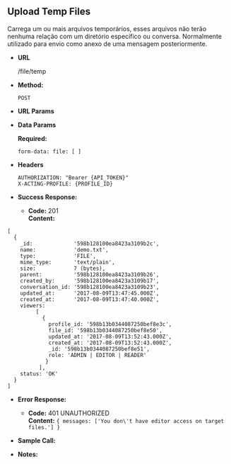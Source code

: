 **Upload Temp Files**
----
Carrega um ou mais arquivos temporários, esses arquivos não terão nenhuma relação com um diretório específico ou conversa. Normalmente utilizado para envio como anexo de uma mensagem posteriormente.

* **URL**
   
   /file/temp

* **Method:**
  
  `POST`
  
* **URL Params**

* **Data Params**

   **Required:**

   `form-data: file: [ ]`

* **Headers**

   ```
   AUTHORIZATION: "Bearer {API_TOKEN}"
   X-ACTING-PROFILE: {PROFILE_ID}
   ```

* **Success Response:** 
  
  * **Code:** 201 <br />
    **Content:** 
```
[ 
  { 
    _id:             '598b128100ea8423a3109b2c',
    name:            'demo.txt',
    type:            'FILE',
    mime_type:       'text/plain',
    size:            7 (bytes),
    parent:          '598b128100ea8423a3109b26',
    created_by:      '598b128100ea8423a3109b17',
    conversation_id: '598b128100ea8423a3109b23',
    updated_at:      '2017-08-09T13:47:45.000Z',
    created_at:      '2017-08-09T13:47:40.000Z',
    viewers: 
         [
           {
             profile_id: '598b13b0344087250bef8e3c',
             file_id: '598b13b0344087250bef8e50',
             updated_at: '2017-08-09T13:52:43.000Z',
             created_at: '2017-08-09T13:52:43.000Z',
             _id: '598b13b0344087250bef8e51',
             role: 'ADMIN | EDITOR | READER'
            }
          ],
    status: 'OK' 
  }
]
```
 
* **Error Response:**

  * **Code:** 401 UNAUTHORIZED <br />
    **Content:** `{ messages: ['You don\'t have editor access on target files.'] }`

* **Sample Call:**


* **Notes:**
